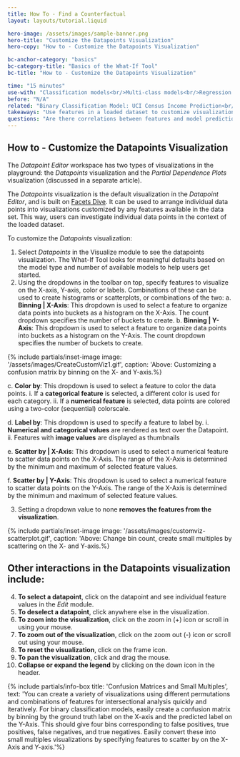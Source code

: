 ```yaml
---
title: How To - Find a Counterfactual
layout: layouts/tutorial.liquid

hero-image: /assets/images/sample-banner.png
hero-title: "Customize the Datapoints Visualization"
hero-copy: "How to - Customize the Datapoints Visualization"

bc-anchor-category: "basics"
bc-category-title: "Basics of the What-If Tool"
bc-title: "How to - Customize the Datapoints Visualization"

time: "15 minutes"
use-with: "Classification models<br/>Multi-class models<br/>Regression models"
before: "N/A"
related: "Binary Classification Model: UCI Census Income Prediction<br/><br/>Multi-class Classification Model: Flowers Species Identification<br/><br/>Regression Model: UCI Census Age Prediction"
takeaways: "Use features in a loaded dataset to customize visualizations in the Datapoint Visualization."
questions: "Are there correlations between features and model predictions?<br/><br/>What differences between two data points cause models to behave differently?<br/><br/>Which data points on which do two models agree or disagree on?"
---
```


## How to - Customize the Datapoints Visualization

The *Datapoint Editor* workspace has two types of visualizations in the playground: the *Datapoints* visualization and the *Partial Dependence Plots* visualization (discussed in a separate article). 

The *Datapoints* visualization is the default visualization in the *Datapoint Editor*, and is built on [Facets Dive](https://facets.dev). It can be used to arrange individual data points into visualizations customized by any features available in the data set. This way, users can investigate individual data points in the context of the loaded dataset.

To customize the *Datapoints* visualization:
1. Select *Datapoints* in the Visualize module to see the datapoints visualization. The What-If Tool looks for meaningful defaults based on the model type and number of available models to help users get started.
2. Using the dropdowns in the toolbar on top, specify features to visualize on the X-axis, Y-axis, color or labels. Combinations of these can be used to create histograms or scatterplots, or combinations of the two:
  a. **Binning | X-Axis**: This dropdown is used to select a feature to organize data points into buckets as a histogram on the X-Axis. The count dropdown specifies the number of buckets to create. 
  b. **Binning | Y-Axis**: This dropdown is used to select a feature to organize data points into buckets as a histogram on the Y-Axis. The count dropdown specifies the number of buckets to create.

{% include partials/inset-image image: '/assets/images/CreateCustomViz1.gif', 
  caption: 'Above: Customizing a confusion matrix by binning on the X- and Y-axis.%}

  c. **Color by**: This dropdown is used to select a feature to color the data points.
    i. If a **categorical feature** is selected, a different color is used for each category. 
    ii. If a **numerical feature** is selected, data points are colored using a two-color (sequential) colorscale.
  
  d. **Label by**: This dropdown is used to specify a feature to label by. 
    i. **Numerical and categorical values** are rendered as text over the Datapoint.
    ii. Features with **image values** are displayed as thumbnails

  e. **Scatter by | X-Axis**: This dropdown is used to select a numerical feature to scatter data points on the X-Axis. The range of the X-Axis is determined by the minimum and maximum of selected feature values.
  
  f. **Scatter by | Y-Axis**: This dropdown is used to select a numerical feature to scatter data points on the Y-Axis. The range of the X-Axis is determined by the minimum and maximum of selected feature values.

3. Setting a dropdown value to none **removes the features from the visualization**.

{% include partials/inset-image image: '/assets/images/customviz-scatterplot.gif',
  caption: 'Above: Change bin count, create small multiples by scattering on the X- and Y-axis.%}

## Other interactions in the Datapoints visualization include:

4. **To select a datapoint**, click on the datapoint and see individual feature values in the *Edit* module. 
5. **To deselect a datapoint**, click anywhere else in the visualization.
6. **To zoom into the visualization**, click on the zoom in (+) icon or scroll in using your mouse.
7. **To zoom out of the visualization**, click on the zoom out (-) icon or scroll out using your mouse.
8. **To reset the visualization**, click on the frame icon.
9. **To pan the visualization**, click and drag the mouse.
10. **Collapse or expand the legend** by clicking on the down icon in the header.

{% include partials/info-box title: 'Confusion Matrices and Small Multiples', 
  text: 'You can create a variety of visualizations using different permutations and combinations of features for intersectional analysis quickly and iteratively. For binary classification models, easily create a confusion matrix by binning by the ground truth label on the X-axis and the predicted label on the Y-Axis. This should give four bins corresponding to false positives, true positives, false negatives, and true negatives. Easily convert these into small multiples visualizations by specifying features to scatter by on the X-Axis and Y-axis.'%}
  